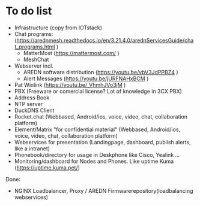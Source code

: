 # To do list
- Infrastructure (copy from IOTstack)
- Chat programs: (https://arednmesh.readthedocs.io/en/3.21.4.0/arednServicesGuide/chat_programs.html )
  - MatterMost (https://mattermost.com/ )
  - MeshChat
- Webserver incl.
  - AREDN software distribution (https://youtu.be/vbV3JdPPBZ4 )
  - Alert Messages (https://youtu.be/jURFNAHxBCM )
- Pat Winlink (https://youtu.be/_VhmhJVo3jM )
- PBX (Freeware or comercial license? Lot of knowledge in 3CX PBX)
- Address Book
- NTP server
- DuckDNS Client
- Rocket.chat (Webbased, Android/ios, voice, video, chat, collaboration platform)
- Element/Matrix "for confidential material" (Webbased, Android/ios, voice, video, chat, collaboration platform)
- Webservices for presentation (Landingpage, dashboard, publish alerts, like a intranet)
- Phonebook/directory for usage in Deskphone like Cisco, Yealink ... 
- Monitoring/dashboard for Nodes and Phones. Like uptime Kuma  (https://uptime.kuma.pet/)



Done:
- NGINX Loadbalancer, Proxy / AREDN Firmwarerepository(loadbalancing webservices)
